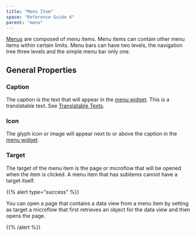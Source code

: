 ```yaml
---
title: "Menu Item"
space: "Reference Guide 6"
parent: "menu"
---
```



[Menus](menu) are composed of menu items. Menu items can contain other menu items within certain limits. Menu bars can have two levels, the navigation tree three levels and the simple menu bar only one.

## General Properties

### Caption

The caption is the text that will appear in the [menu widget](menu-widgets). This is a translatable text. See [Translatable Texts](translatable-texts).

### Icon

The glyph icon or image will appear next to or above the caption in the [menu widget](menu-widgets).

### Target

The target of the menu item is the page or microflow that will be opened when the item is clicked. A menu item that has subitems cannot have a target itself.

{{% alert type="success" %}}

You can open a page that contains a data view from a menu item by setting as target a microflow that first retrieves an object for the data view and then opens the page.

{{% /alert %}}
